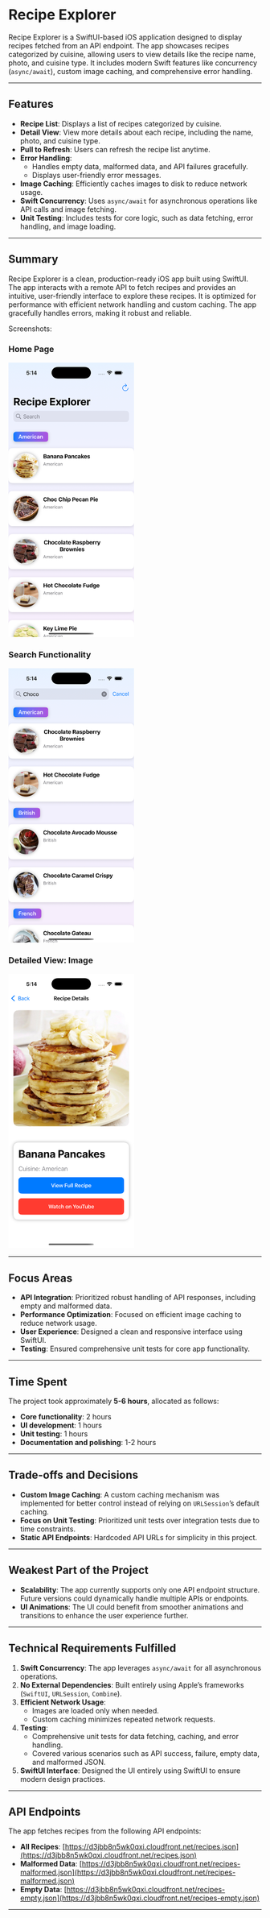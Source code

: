 # Recipe Explorer

Recipe Explorer is a SwiftUI-based iOS application designed to display recipes fetched from an API endpoint. The app showcases recipes categorized by cuisine, allowing users to view details like the recipe name, photo, and cuisine type. It includes modern Swift features like concurrency (`async/await`), custom image caching, and comprehensive error handling.

---

## Features

- **Recipe List**: Displays a list of recipes categorized by cuisine.
- **Detail View**: View more details about each recipe, including the name, photo, and cuisine type.
- **Pull to Refresh**: Users can refresh the recipe list anytime.
- **Error Handling**:
  - Handles empty data, malformed data, and API failures gracefully.
  - Displays user-friendly error messages.
- **Image Caching**: Efficiently caches images to disk to reduce network usage.
- **Swift Concurrency**: Uses `async/await` for asynchronous operations like API calls and image fetching.
- **Unit Testing**: Includes tests for core logic, such as data fetching, error handling, and image loading.

---

## Summary

Recipe Explorer is a clean, production-ready iOS app built using SwiftUI. The app interacts with a remote API to fetch recipes and provides an intuitive, user-friendly interface to explore these recipes. It is optimized for performance with efficient network handling and custom caching. The app gracefully handles errors, making it robust and reliable.

Screenshots:

### Home Page

<img src="FetchTakeHomeProject/images/ss1.png" alt="ImageTab" width="250">

### Search Functionality
<img src="FetchTakeHomeProject/images/ss2.png" alt="ImageTab" width="250">

### Detailed View: Image

<img src="FetchTakeHomeProject/images/ss3.png" alt="ImageTab" width="250">

---

## Focus Areas

- **API Integration**: Prioritized robust handling of API responses, including empty and malformed data.
- **Performance Optimization**: Focused on efficient image caching to reduce network usage.
- **User Experience**: Designed a clean and responsive interface using SwiftUI.
- **Testing**: Ensured comprehensive unit tests for core app functionality.

---

## Time Spent

The project took approximately **5-6 hours**, allocated as follows:
- **Core functionality**: 2 hours
- **UI development**: 1 hours
- **Unit testing**: 1 hours
- **Documentation and polishing**: 1-2 hours

---

## Trade-offs and Decisions

- **Custom Image Caching**: A custom caching mechanism was implemented for better control instead of relying on `URLSession`’s default caching.
- **Focus on Unit Testing**: Prioritized unit tests over integration tests due to time constraints.
- **Static API Endpoints**: Hardcoded API URLs for simplicity in this project.

---

## Weakest Part of the Project

- **Scalability**: The app currently supports only one API endpoint structure. Future versions could dynamically handle multiple APIs or endpoints.
- **UI Animations**: The UI could benefit from smoother animations and transitions to enhance the user experience further.

---

## Technical Requirements Fulfilled

1. **Swift Concurrency**: The app leverages `async/await` for all asynchronous operations.
2. **No External Dependencies**: Built entirely using Apple’s frameworks (`SwiftUI`, `URLSession`, `Combine`).
3. **Efficient Network Usage**:
   - Images are loaded only when needed.
   - Custom caching minimizes repeated network requests.
4. **Testing**:
   - Comprehensive unit tests for data fetching, caching, and error handling.
   - Covered various scenarios such as API success, failure, empty data, and malformed JSON.
5. **SwiftUI Interface**: Designed the UI entirely using SwiftUI to ensure modern design practices.

---

## API Endpoints

The app fetches recipes from the following API endpoints:

- **All Recipes**: [https://d3jbb8n5wk0qxi.cloudfront.net/recipes.json](https://d3jbb8n5wk0qxi.cloudfront.net/recipes.json)
- **Malformed Data**: [https://d3jbb8n5wk0qxi.cloudfront.net/recipes-malformed.json](https://d3jbb8n5wk0qxi.cloudfront.net/recipes-malformed.json)
- **Empty Data**: [https://d3jbb8n5wk0qxi.cloudfront.net/recipes-empty.json](https://d3jbb8n5wk0qxi.cloudfront.net/recipes-empty.json)

---
